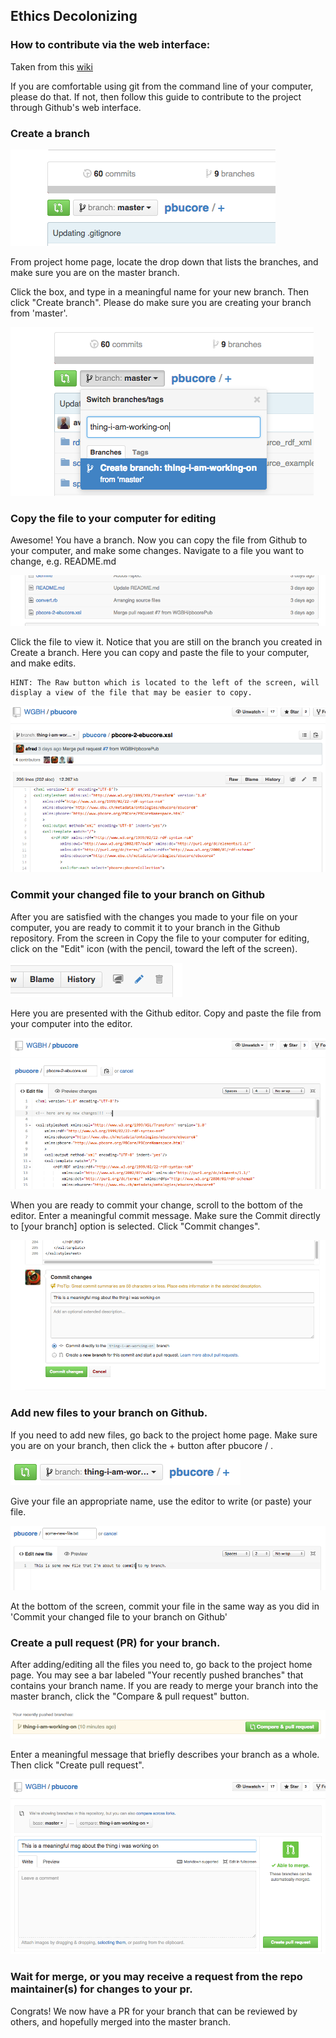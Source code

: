 ## Ethics Decolonizing

### How to contribute via the web interface:  

Taken from this [wiki](https://github.com/WGBH/pbucore/wiki/Contributing-to-the-project-through-Github-web-interface)  

If you are comfortable using git from the command line of your computer, please do that. If not, then follow this guide to contribute to the project through Github's web interface.  


### Create a branch  

![](img/create-branch.png?raw=true)

From project home page, locate the drop down that lists the branches, and make sure you are on the master branch.  

Click the box, and type in a meaningful name for your new branch. Then click "Create branch".  Please do make sure you are creating your branch from 'master'.

![](img/create-branch-2.png?raw=true)

### Copy the file to your computer for editing  

Awesome! You have a branch. Now you can copy the file from Github to your computer, and make some changes. Navigate to a file you want to change, e.g. README.md

![](img/copy-file.png?raw=true)

Click the file to view it. Notice that you are still on the branch you created in Create a branch. Here you can copy and paste the file to your computer, and make edits.   

    HINT: The Raw button which is located to the left of the screen, will display a view of the file that may be easier to copy.
![](img/raw-screen.png?raw=true)

### Commit your changed file to your branch on Github  

After you are satisfied with the changes you made to your file on your computer, you are ready to commit it to your branch in the Github repository. From the screen in Copy the file to your computer for editing, click on the "Edit" icon (with the pencil, toward the left of the screen).

![](img/edit-button.png?raw=true)

Here you are presented with the Github editor. Copy and paste the file from your computer into the editor.  

![](img/edit-screen.png?raw=true)  

When you are ready to commit your change, scroll to the bottom of the editor. Enter a meaningful commit message. Make sure the Commit directly to [your branch] option is selected. Click "Commit changes".  

![](img/commit-changes.png?raw=true)  

### Add new files to your branch on Github.  

If you need to add new files, go back to the project home page. Make sure you are on your branch, then click the + button after pbucore / .  

![](img/add-new-files-1.png?raw=true)

Give your file an appropriate name, use the editor to write (or paste) your file.  

![](img/add-new-files.png?raw=true)

At the bottom of the screen, commit your file in the same way as you did in 'Commit your changed file to your branch on Github'  

### Create a pull request (PR) for your branch.  

After adding/editing all the files you need to, go back to the project home page. You may see a bar labeled "Your recently pushed branches" that contains your branch name. If you are ready to merge your branch into the master branch, click the "Compare & pull request" button.  

![](img/open-pr.png?raw=true)  

Enter a meaningful message that briefly describes your branch as a whole. Then click "Create pull request".  

![](img/pr-message.png?raw=true)

### Wait for merge, or you may receive a request from the repo maintainer(s) for changes to your pr.  

Congrats! We now have a PR for your branch that can be reviewed by others, and hopefully merged into the master branch.  
